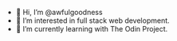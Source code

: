 - 👋 Hi, I’m @awfulgoodness
- 👀 I’m interested in full stack web development.
- 🌱 I’m currently learning with The Odin Project.

<!---
awfulgoodness/awfulgoodness is a ✨ special ✨ repository because its `README.md` (this file) appears on your GitHub profile.
You can click the Preview link to take a look at your changes.
--->
